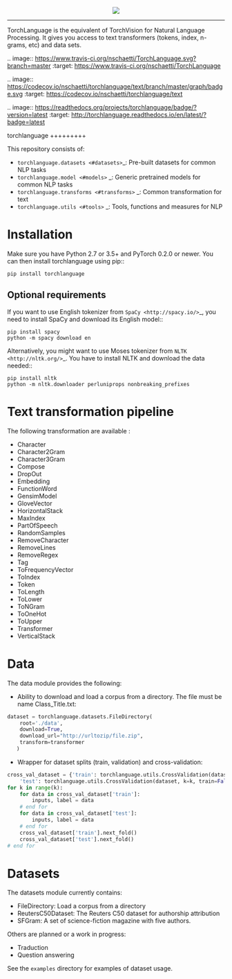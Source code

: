 <p align="center"><img src="docs/images/torchlanguage_complete.png" /></p>

--------------------------------------------------------------------------------
TorchLanguage is the equivalent of TorchVision for Natural Language Processing. It gives you access to text transformers (tokens, index, n-grams, etc) and data sets.

.. image:: https://www.travis-ci.org/nschaetti/TorchLanguage.svg?branch=master
    :target: https://www.travis-ci.org/nschaetti/TorchLanguage

.. image:: https://codecov.io/nschaetti/torchlanguage/text/branch/master/graph/badge.svg
    :target: https://codecov.io/nschaetti/torchlanguage/text

.. image:: https://readthedocs.org/projects/torchlanguage/badge/?version=latest
    :target: http://torchlanguage.readthedocs.io/en/latest/?badge=latest

torchlanguage
+++++++++

This repository consists of:

* `torchlanguage.datasets <#datasets>`_: Pre-built datasets for common NLP tasks
* `torchlanguage.model <#models>` _: Generic pretrained models for common NLP tasks
* `torchlanguage.transforms <#transforms>` _: Common transformation for text
* `torchlanguage.utils <#tools>` _: Tools, functions and measures for NLP

Installation
============

Make sure you have Python 2.7 or 3.5+ and PyTorch 0.2.0 or newer. You can then install torchlanguage using pip::

    pip install torchlanguage

Optional requirements
---------------------

If you want to use English tokenizer from `SpaCy <http://spacy.io/>`_, you need to install SpaCy and download its English model::

    pip install spacy
    python -m spacy download en

Alternatively, you might want to use Moses tokenizer from `NLTK <http://nltk.org/>`_. You have to install NLTK and download the data needed::

    pip install nltk
    python -m nltk.downloader perluniprops nonbreaking_prefixes

Text transformation pipeline
============================

The following transformation are available :

* Character
* Character2Gram
* Character3Gram
* Compose
* DropOut
* Embedding
* FunctionWord
* GensimModel
* GloveVector
* HorizontalStack
* MaxIndex
* PartOfSpeech
* RandomSamples
* RemoveCharacter
* RemoveLines
* RemoveRegex
* Tag
* ToFrequencyVector
* ToIndex
* Token
* ToLength
* ToLower
* ToNGram
* ToOneHot
* ToUpper
* Transformer
* VerticalStack

Data
====

The data module provides the following:

* Ability to download and load a corpus from a directory. The file must be name Class_Title.txt:

```python
dataset = torchlanguage.datasets.FileDirectory(
    root='./data',
    download=True,
    download_url="http://urltozip/file.zip",
    transform=transformer
   )
```

* Wrapper for dataset splits (train, validation) and cross-validation:

```python
cross_val_dataset = {'train': torchlanguage.utils.CrossValidation(dataset, k=k),
    'test': torchlanguage.utils.CrossValidation(dataset, k=k, train=False)}
for k in range(k):
    for data in cross_val_dataset['train']:
        inputs, label = data
    # end for
    for data in cross_val_dataset['test']:
        inputs, label = data
    # end for
    cross_val_dataset['train'].next_fold()
    cross_val_dataset['test'].next_fold()
# end for
```

Datasets
========

The datasets module currently contains:

* FileDirectory: Load a corpus from a directory
* ReutersC50Dataset: The Reuters C50 dataset for authorship attribution
* SFGram: A set of science-fiction magazine with five authors.

Others are planned or a work in progress:

* Traduction
* Question answering

See the ``examples`` directory for examples of dataset usage.